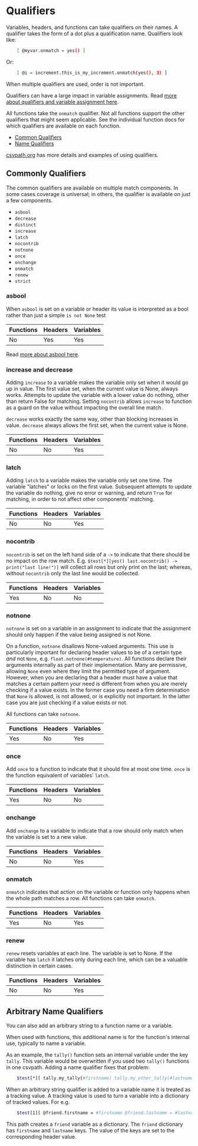 
# Qualifiers

Variables, headers, and functions can take qualifiers on their names. A qualifier takes the form of a dot plus a qualification name. Qualifiers look like:

```bash
    [ @myvar.onmatch = yes() ]
```

Or:

```bash
    [ @i = increment.this_is_my_increment.onmatch(yes(), 3) ]
```

When multiple qualifiers are used, order is not important.

Qualifiers can have a large impact in variable assignments. Read  <a href='https://github.com/dk107dk/csvpath/blob/main/docs/assignment.md'>more about qualifiers and variable assignment here</a>.

All functions take the `onmatch` qualifier. Not all functions support the other qualifiers that might seem applicable. See the individual function docs for which qualifiers are available on each function.

* [Common Qualifiers](#common-qualifiers)
* [Name Qualifiers](#name-qualifiers)

[csvpath.org](https://www.csvpath.org) has more details and examples of using qualifiers.

<a name='common-qualifiers'></a>

## Commonly Qualifiers

The common qualifiers are available on multiple match components. In some cases coverage is universal; in others, the qualifier is available on just a few components.

- `asbool`
- `decrease`
- `distinct`
- `increase`
- `latch`
- `nocontrib`
- `notnone`
- `once`
- `onchange`
- `onmatch`
- `renew`
- `strict`

### asbool
When `asbool` is set on a variable or header its value is interpreted as a bool rather than just a simple `is not None` test

|Functions | Headers | Variables |
|----------|---------|-----------|
| No       | Yes     | Yes       |

Read <a href='https://github.com/dk107dk/csvpath/blob/main/docs/asbool.md'>more about asbool here</a>.

### increase and decrease
Adding `increase` to a variable makes the variable only set when it would go up in value. The first value set, when the current value is None, always works. Attempts to update the variable with a lower value do nothing, other than return False for matching. Setting `nocontrib` allows `increase` to function as a guard on the value without impacting the overall line match.

`decrease` works exactly the same way, other than blocking increases in value. `decrease` always allows the first set, when the current value is None.

|Functions | Headers | Variables |
|----------|---------|-----------|
| No       | No      | Yes       |


### latch
Adding `latch` to a variable makes the variable only set one time. The variable "latches" or locks on the first value. Subsequent attempts to update the variable do nothing, give no error or warning, and return `True` for matching, in order to not affect other components' matching.

|Functions | Headers | Variables |
|----------|---------|-----------|
| No       | No      | Yes       |

### nocontrib
`nocontrib` is set on the left hand side of a `->` to indicate that there should be no impact on the row match. E.g. `$test[*][yes() last.nocontrib() -> print("last line!")]` will collect all rows but only print on the last; whereas, without `nocontrib` only the last line would be collected.

|Functions | Headers | Variables |
|----------|---------|-----------|
| Yes      | No      | No        |

### notnone
`notnone` is set on a variable in an assignment to indicate that the assignment should only happen if the value being assigned is not None.

On a function, `notnone` disallows None-valued arguments. This use is particularly important for declaring header values to be of a certain type _and_ not `None`, e.g. `float.notnone(#temperature)`. All functions declare their arguments internally as part of their implementation. Many are permissive, allowing `None` even where they limit the permitted type of argument. However, when you are declaring that a header must have a value that matches a certain pattern your need is different from when you are merely checking if a value exists. In the former case you need a firm determination that `None` is allowed, is not allowed, or is explicitly not important. In the latter case you are just checking if a value exists or not.

All functions can take `notnone`.

|Functions | Headers | Variables |
|----------|---------|-----------|
| Yes      | No      | Yes       |

### once
Add `once` to a function to indicate that it should fire at most one time. `once` is the function equivalent of variables' `latch`.

|Functions | Headers | Variables |
|----------|---------|-----------|
| Yes      | No      | No        |


### onchange
Add `onchange` to a variable to indicate that a row should only match when the variable is set to a new value.

|Functions | Headers | Variables |
|----------|---------|-----------|
| No       | No      | Yes       |

### onmatch
`onmatch` indicates that action on the variable or function only happens when the whole path matches a row. All functions can take `onmatch`.

|Functions | Headers | Variables |
|----------|---------|-----------|
| Yes      | No      | Yes       |

### renew
`renew` resets variables at each line. The variable is set to None. If the variable has `latch` it latches only during each line, which can be a valuable distinction in certain cases.

|Functions | Headers | Variables |
|----------|---------|-----------|
| No       | No      | Yes       |

<a name='name-qualifiers'></a>

## Arbitrary Name Qualifiers

You can also add an arbitrary string to a function name or a variable.

When used with functions, this additional name is for the function's internal use, typically to name a variable.

As an example, the `tally()` function sets an internal variable under the key `tally`. This variable would be overwritten if you used two `tally()` functions in one csvpath. Adding a name qualifier fixes that problem:

```bash
    $test[*][ tally.my_tally(#firstname) tally.my_other_tally(#lastname)]
```

When an arbitrary string qualifier is added to a variable name it is treated as a tracking value. A tracking value is used to turn a variable into a dictionary of tracked values. For e.g.

```bash
    $test[1][ @friend.firstname = #firstname @friend.lastname = #lastname ]
```

This path creates a `friend` variable as a dictionary. The `friend` dictionary has `firstname` and `lastname` keys. The value of the keys are set to the corresponding header value.



